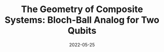 ---
title: "The Geometry of Composite Systems: Bloch-Ball Analog for Two Qubits"
collection: talks
type: "Poster"
permalink: /talks/ICE-7_2022
venue: "Quantum Information in Spain 2022"
date: 2022-05-25
location: "Granada, Spain"
link: "https://ice-7.hbar.es"
---